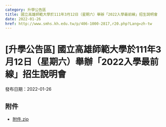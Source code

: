 ```yaml
---
category: 升學公告區
title: 國立高雄師範大學於111年3月12日（星期六）舉辦「2022入學最前線」招生說明會
date: 2022-01-26
href: http://www.smhs.kh.edu.tw/p/406-1000-2817,r20.php?Lang=zh-tw
---
```


# [升學公告區] 國立高雄師範大學於111年3月12日（星期六）舉辦「2022入學最前線」招生說明會

發布日期：2022-01-26



## 附件

- [附件.zip](https://www.smhs.kh.edu.tw/app/index.php?Action=downloadfile&file=WVhSMFlXTm9MelF2Y0hSaFh6STFNVGhmT0RRM05UUTNOMTg0TURnMU1TNTZhWEE9&fname=DGGGROTSYWQO41XX50LKSWHGRK30OOLKDGUWTSKK4125MLVWKPROVTPOUSSSPKPO)
